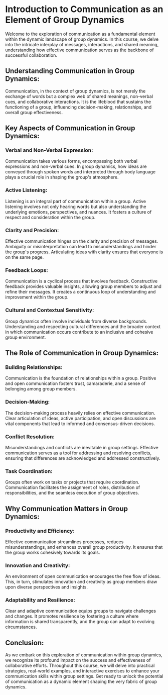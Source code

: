 # Introduction to Communication as an Element of Group Dynamics

Welcome to the exploration of communication as a fundamental element within the dynamic landscape of group dynamics. In this course, we delve into the intricate interplay of messages, interactions, and shared meaning, understanding how effective communication serves as the backbone of successful collaboration.

## **Understanding Communication in Group Dynamics:**

Communication, in the context of group dynamics, is not merely the exchange of words but a complex web of shared meanings, non-verbal cues, and collaborative interactions. It is the lifeblood that sustains the functioning of a group, influencing decision-making, relationships, and overall group effectiveness.

## **Key Aspects of Communication in Group Dynamics:**

### **Verbal and Non-Verbal Expression:**
Communication takes various forms, encompassing both verbal expressions and non-verbal cues. In group dynamics, how ideas are conveyed through spoken words and interpreted through body language plays a crucial role in shaping the group's atmosphere.

### **Active Listening:**
Listening is an integral part of communication within a group. Active listening involves not only hearing words but also understanding the underlying emotions, perspectives, and nuances. It fosters a culture of respect and consideration within the group.

### **Clarity and Precision:**
Effective communication hinges on the clarity and precision of messages. Ambiguity or misinterpretation can lead to misunderstandings and hinder the group's progress. Articulating ideas with clarity ensures that everyone is on the same page.

### **Feedback Loops:**
Communication is a cyclical process that involves feedback. Constructive feedback provides valuable insights, allowing group members to adjust and refine their messages. It creates a continuous loop of understanding and improvement within the group.

### **Cultural and Contextual Sensitivity:**
Group dynamics often involve individuals from diverse backgrounds. Understanding and respecting cultural differences and the broader context in which communication occurs contribute to an inclusive and cohesive group environment.

## **The Role of Communication in Group Dynamics:**

### **Building Relationships:**
Communication is the foundation of relationships within a group. Positive and open communication fosters trust, camaraderie, and a sense of belonging among group members.

### **Decision-Making:**
The decision-making process heavily relies on effective communication. Clear articulation of ideas, active participation, and open discussions are vital components that lead to informed and consensus-driven decisions.

### **Conflict Resolution:**
Misunderstandings and conflicts are inevitable in group settings. Effective communication serves as a tool for addressing and resolving conflicts, ensuring that differences are acknowledged and addressed constructively.

### **Task Coordination:**
Groups often work on tasks or projects that require coordination. Communication facilitates the assignment of roles, distribution of responsibilities, and the seamless execution of group objectives.

## **Why Communication Matters in Group Dynamics:**

### **Productivity and Efficiency:**
Effective communication streamlines processes, reduces misunderstandings, and enhances overall group productivity. It ensures that the group works cohesively towards its goals.

### **Innovation and Creativity:**
An environment of open communication encourages the free flow of ideas. This, in turn, stimulates innovation and creativity as group members draw upon diverse perspectives and insights.

### **Adaptability and Resilience:**
Clear and adaptive communication equips groups to navigate challenges and changes. It promotes resilience by fostering a culture where information is shared transparently, and the group can adapt to evolving circumstances.

## **Conclusion:**

As we embark on this exploration of communication within group dynamics, we recognize its profound impact on the success and effectiveness of collaborative efforts. Throughout this course, we will delve into practical strategies, real-world examples, and interactive exercises to enhance your communication skills within group settings. Get ready to unlock the potential of communication as a dynamic element shaping the very fabric of group dynamics.
